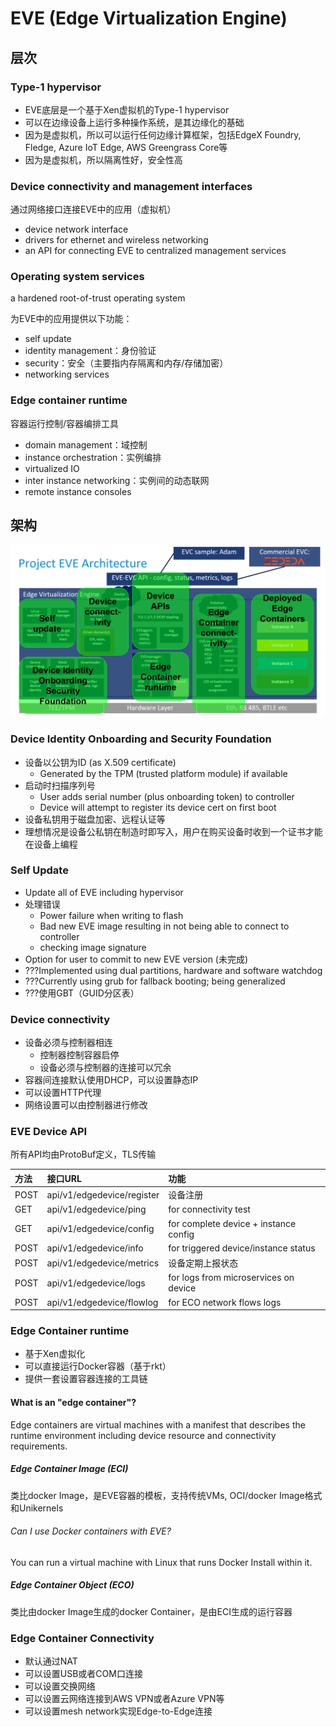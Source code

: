 # EVE (Edge Virtualization Engine)

## 层次

### Type-1 hypervisor

* EVE底层是一个基于Xen虚拟机的Type-1 hypervisor
* 可以在边缘设备上运行多种操作系统，是其边缘化的基础
* 因为是虚拟机，所以可以运行任何边缘计算框架，包括EdgeX Foundry, Fledge, Azure IoT Edge, AWS Greengrass Core等
* 因为是虚拟机，所以隔离性好，安全性高

### Device connectivity and management interfaces

通过网络接口连接EVE中的应用（虚拟机）

* device network interface
* drivers for ethernet and wireless networking
* an API for connecting EVE to centralized management services

### Operating system services

a hardened root-of-trust operating system

为EVE中的应用提供以下功能：

* self update
* identity management：身份验证
* security：安全（主要指内存隔离和内存/存储加密）
* networking services

### Edge container runtime

容器运行控制/容器编排工具

* domain management：域控制
* instance orchestration：实例编排
* virtualized IO
* inter instance networking：实例间的动态联网
* remote instance consoles

## 架构

![架构图](i/EVEArchit.png)

### Device Identity Onboarding and Security Foundation

* 设备以公钥为ID (as X.509 certificate)
  * Generated by the TPM (trusted platform module) if available
* 启动时扫描序列号
  * User adds serial number (plus onboarding token) to controller
  * Device will attempt to register its device cert on first boot
* 设备私钥用于磁盘加密、远程认证等
* 理想情况是设备公私钥在制造时即写入，用户在购买设备时收到一个证书才能在设备上编程

### Self Update

* Update all of EVE including hypervisor
* 处理错误
  * Power failure when writing to flash
  * Bad new EVE image resulting in not being able to connect to controller
  * checking image signature
* Option for user to commit to new EVE version (未完成)
* ???Implemented using dual partitions, hardware and software watchdog
* ???Currently using grub for fallback booting; being generalized
* ???使用GBT（GUID分区表）

### Device connectivity

* 设备必须与控制器相连
  * 控制器控制容器启停
  * 设备必须与控制器的连接可以冗余
* 容器间连接默认使用DHCP，可以设置静态IP
* 可以设置HTTP代理
* 网络设置可以由控制器进行修改

### EVE Device API

所有API均由ProtoBuf定义，TLS传输

方法|接口URL|功能
:-|:-|:-
POST|api/v1/edgedevice/register|设备注册
GET|api/v1/edgedevice/ping|for connectivity test
GET|api/v1/edgedevice/config|for complete device + instance config
POST|api/v1/edgedevice/info|for triggered device/instance status
POST|api/v1/edgedevice/metrics|设备定期上报状态
POST|api/v1/edgedevice/logs|for logs from microservices on device
POST|api/v1/edgedevice/flowlog|for ECO network flows logs

### Edge Container runtime

* 基于Xen虚拟化
* 可以直接运行Docker容器（基于rkt）
* 提供一套设置容器连接的工具链

#### What is an "edge container"?
Edge containers are virtual machines with a manifest that describes the runtime environment including device resource and connectivity requirements.

##### Edge Container Image (ECI)

类比docker Image，是EVE容器的模板，支持传统VMs, OCI/docker Image格式和Unikernels

###### Can I use Docker containers with EVE?
You can run a virtual machine with Linux that runs Docker Install within it.

##### Edge Container Object (ECO)

类比由docker Image生成的docker Container，是由ECI生成的运行容器

### Edge Container Connectivity

* 默认通过NAT
* 可以设置USB或者COM口连接
* 可以设置交换网络
* 可以设置云网络连接到AWS VPN或者Azure VPN等
* 可以设置mesh network实现Edge-to-Edge连接